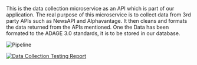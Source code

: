 This is the data collection microservice as an API which is part of our application.
The real purpose of this microservice is to collect data from 3rd party APIs such as NewsAPI and Alphavantage.
It then cleans and formats the data returned from the APIs mentioned.
One the Data has been formated to the ADAGE 3.0 standards, it is to be stored in our database.

![Pipeline](https://github.com/pokemon47/Qubit_data_collection/actions/workflows/data-collection-ci.yml/badge.svg)

[![Data Collection Testing Report](https://img.shields.io/badge/Artifact-Download-blue)](https://github.com/pokemon47/Qubit_data_collection/actions/runs/${GITHUB_RUN_ID}/artifacts/data-collection-testing-report)
